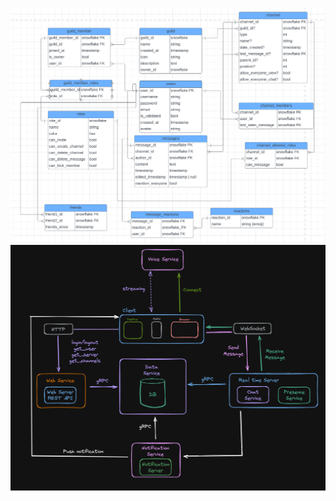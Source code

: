 ![Database Schema Diagram](./assets/db_schema_v1.png)
![System Design Diagram](./assets/huddle_sys_design_v1.png)
